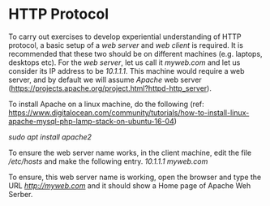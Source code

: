 # HTTP Protocol

To carry out exercises to develop experiential understanding of HTTP protocol, a basic
setup of a *web server* and *web client* is required. It is recommended that these two
should be on different machines (e.g. laptops, desktops etc). For the *web server*, let us
call it *_myweb.com_* and let us consider its IP address to be *10.1.1.1*. This machine
would require a web server, and by default we will assume *Apache* web server
(https://projects.apache.org/project.html?httpd-http_server). 

To install Apache on a linux machine, do the following (ref:
https://www.digitalocean.com/community/tutorials/how-to-install-linux-apache-mysql-php-lamp-stack-on-ubuntu-16-04)

*sudo apt install apache2*

To ensure the web server name works, in the client machine, edit the file */etc/hosts* and
make the following entry.
*10.1.1.1	myweb.com*

To ensure, this web server name is working, open the browser and type the URL
*http://myweb.com* and it should show a Home page of Apache Weh Serber.
